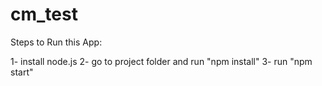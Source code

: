 # cm_test

Steps to Run this App:

1- install node.js 
2- go to project folder and run "npm install" 
3- run "npm start"